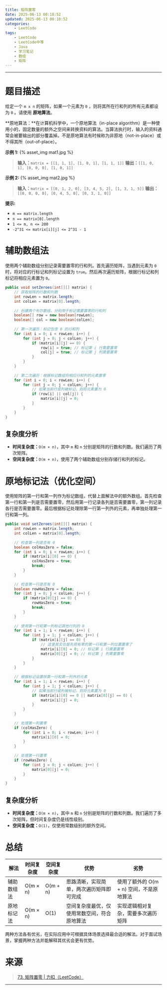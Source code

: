 ```yaml
---
title: 矩阵置零
date: 2025-06-13 00:18:52
updated: 2025-06-13 00:18:52
categories:
    - LeetCode
tags:
    - LeetCode
    - LeetCode中等
    - Java
    - 学习笔记
    - 数组
    - 矩阵
---
```

---

# 题目描述

给定一个 `m x n` 的矩阵，如果一个元素为 `0` ，则将其所在行和列的所有元素都设为 `0` 。请使用 **原地算法**。

**原地算法：**在计算机科学中，一个原地算法（in-place algorithm）是一种使用小的，固定数量的额外之空间来转换资料的算法。当算法执行时，输入的资料通常会被要输出的部分覆盖掉。不是原地算法有时候称为非原地（not-in-place）或不得其所（out-of-place）。

**示例 1:**
{% asset_img mat1.jpg %}
> **输入：**`matrix = [[1, 1, 1], [1, 0, 1], [1, 1, 1]]`
> **输出：**`[[1, 0, 1], [0, 0, 0], [1, 0, 1]]`

**示例 2:**
{% asset_img mat2.jpg %}
> **输入：**`matrix = [[0, 1, 2, 0], [3, 4, 5, 2], [1, 3, 1, 5]]`
> **输出：**`[[0, 0, 0, 0], [0, 4, 5, 0], [0, 3, 1, 0]]`

**提示:**
* `m == matrix.length`
* `n == matrix[0].length`
* `1 <= m, n <= 200`
* `-2^31 <= matrix[i][j] <= 2^31 - 1`

<!-- more -->

# 辅助数组法

使用两个辅助数组分别记录需要置零的行和列。首先遍历矩阵，当遇到元素为 `0` 时，将对应的行标记和列标记设置为 `true`。然后再次遍历矩阵，根据行标记和列标记将相应元素置为 `0`。

```java
public void setZeroes(int[][] matrix) {
    // 获取矩阵的行数和列数
    int rowLen = matrix.length;
    int colLen = matrix[0].length;
    
    // 创建两个布尔数组，分别用于标记需要置零的行和列
    boolean[] row = new boolean[rowLen];
    boolean[] col = new boolean[colLen];
    
    // 第一次遍历：标记包含 0 的行和列
    for (int i = 0; i < rowLen; i++) {
        for (int j = 0; j < colLen; j++) {
            if (matrix[i][j] == 0) {
                row[i] = true; // 标记第 i 行需要置零
                col[j] = true; // 标记第 j 列需要置零
            }
        }
    }
    
    // 第二次遍历：根据标记数组将相应行和列的元素置零
    for (int i = 0; i < rowLen; i++) {
        for (int j = 0; j < colLen; j++) {
            // 如果当前行或列被标记，则将元素置为 0
            if (row[i] || col[j]) {
                matrix[i][j] = 0;
            }
        }
    }
}
```

## 复杂度分析

* **时间复杂度：**`O(m × n)`，其中 `m` 和 `n` 分别是矩阵的行数和列数。我们遍历了两次矩阵。
* **空间复杂度：**`O(m + n)`，使用了两个辅助数组分别存储行和列的标记。

# 原地标记法（优化空间）

使用矩阵的第一行和第一列作为标记数组，代替上面解法中的额外数组。首先检查第一行和第一列是否需要置零，然后用第一行记录各列是否需要置零，第一列记录各行是否需要置零。最后根据标记处理除第一行第一列外的元素，再单独处理第一行和第一列。

```java
public void setZeroes(int[][] matrix) {
    int rowLen = matrix.length;
    int colLen = matrix[0].length;
    
    // 检查第一列是否有 0
    boolean colHasZero = false;
    for (int i = 0; i < rowLen; i++) {
        if (matrix[i][0] == 0) {
            colHasZero = true;
            break;
        }
    }
    
    // 检查第一行是否有 0
    boolean rowHasZero = false;
    for (int j = 0; j < colLen; j++) {
        if (matrix[0][j] == 0) {
            rowHasZero = true;
            break;
        }
    }
    
    // 使用第一行和第一列标记其他行列的 0
    for (int i = 1; i < rowLen; i++) {
        for (int j = 1; j < colLen; j++) {
            if (matrix[i][j] == 0) {
                // 这里其实也是先把有零的第一行和第一列位置置零了
                matrix[i][0] = 0; // 标记第 i 行需要置零
                matrix[0][j] = 0; // 标记第 j 列需要置零
            }
        }
    }
    
    // 根据标记设置除第一行和第一列外的元素
    for (int i = 1; i < rowLen; i++) {
        for (int j = 1; j < colLen; j++) {
            // 如果当前行或列被标记，则将元素置为 0
            if (matrix[i][0] == 0 || matrix[0][j] == 0) {
                matrix[i][j] = 0;
            }
        }
    }
    
    // 处理第一列置零
    if (colHasZero) {
        for (int i = 0; i < rowLen; i++) {
            matrix[i][0] = 0;
        }
    }
    
    // 处理第一行置零
    if (rowHasZero) {
        for (int j = 0; j < colLen; j++) {
            matrix[0][j] = 0;
        }
    }
}
```

## 复杂度分析

* **时间复杂度：**`O(m × n)`，其中 `m` 和 `n` 分别是矩阵的行数和列数。我们遍历了多次矩阵，但时间复杂度仍是线性级别。
* **空间复杂度：**`O(1)`，仅使用常数级别的额外空间。

# 总结

| 解法         | 时间复杂度   | 空间复杂度    | 优势                                 | 劣势                                |
| ----------- | ----------- | ----------- | ----------------------------------- | ----------------------------------- |
| 辅助数组法   | O(m × n)    | O(m + n)    | 思路清晰，实现简单，两次遍历矩阵即可完成    | 使用了额外的 O(m + n) 空间，不是原地算法 |
| 原地标记法   | O(m × n)    | O(1)        | 空间复杂度最优，仅使用常数空间，符合原地算法 | 实现逻辑相对复杂，需要多次遍历矩阵       |

两种方法各有优劣，在实际应用中可根据具体场景选择最合适的解法。对于面试场景，掌握两种方法并能解释其优劣会更有优势。

# 来源

> [73. 矩阵置零 | 力扣（LeetCode）][1]

---

[1]: https://leetcode.cn/problems/set-matrix-zeroes/description/ "73. 矩阵置零 | 力扣（LeetCode）"
